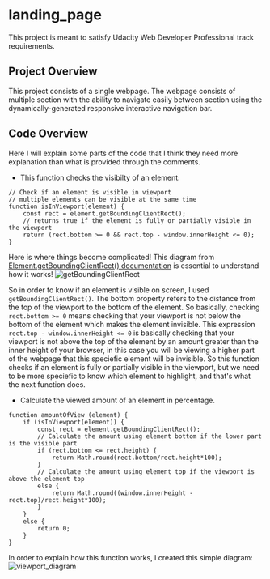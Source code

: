 # landing_page

This project is meant to satisfy Udacity Web Developer Professional track requirements.

## Project Overview

This project consists of a single webpage. The webpage consists of multiple section with the ability to navigate easily between section using the dynamically-generated responsive interactive navigation bar.

## Code Overview

Here I will explain some parts of the code that I think they need more explanation than what is provided through the comments.

- This function checks the visibilty of an element:
```
// Check if an element is visible in viewport
// multiple elements can be visible at the same time 
function isInViewport(element) {
    const rect = element.getBoundingClientRect();
	// returns true if the element is fully or partially visible in the viewport
	return (rect.bottom >= 0 && rect.top - window.innerHeight <= 0);
}
```
Here is where things become complicated!
This diagram from [Element.getBoundingClientRect() documentation](https://developer.mozilla.org/en-US/docs/Web/API/Element/getBoundingClientRect) is essential to understand how it works!
![getBoundingClientRect](https://developer.mozilla.org/en-US/docs/Web/API/Element/getBoundingClientRect/element-box-diagram.png)

So in order to know if an element is visible on screen, I used `getBoundingClientRect()`. The bottom property refers to the distance from the top of the viewport to the bottom of the element. So basically, checking `rect.bottom >= 0` means checking that your viewport is not below the bottom of the element which makes the element invisible.
This expression `rect.top - window.innerHeight <= 0` is basically checking that your viewport is not above the top of the element by an amount greater than the inner height of your browser, in this case you will be viewing a higher part of the webpage that this speciefic element will be invisible.
So this function checks if an element is fully or partially visible in the viewport, but we need to be more speciefic to know which element to highlight, and that's what the next function does.

- Calculate the viewed amount of an element in percentage.
```
function amountOfView (element) {
	if (isInViewport(element)) {
		const rect = element.getBoundingClientRect();
		// Calculate the amount using element bottom if the lower part is the visible part
		if (rect.bottom <= rect.height) {
			return Math.round(rect.bottom/rect.height*100);
		}
		// Calculate the amount using element top if the viewport is above the element top
		else {
			return Math.round((window.innerHeight - rect.top)/rect.height*100);
		}
	}
	else {
		return 0;
	}
}
```
In order to explain how this function works, I created this simple diagram:
![viewport_diagram](https://user-images.githubusercontent.com/22101838/134018699-32203e59-044f-4486-bb48-cfe56145e829.png)

